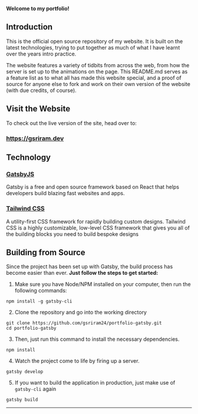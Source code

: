 **Welcome to my portfolio!**

## Introduction

This is the official open source repository of my website. It is built on the latest technologies, trying to put together as much of what I have learnt over the years intro practice.

The website features a variety of tidbits from across the web, from how the server is set up to the animations on the page. This README.md serves as a feature list as to what all has made this website special, and a proof of source for anyone else to fork and work on their own version of the website (with due credits, of course).

## Visit the Website

To check out the live version of the site, head over to:

### https://gsriram.dev

## Technology

### [GatsbyJS](https://www.gatsbyjs.org/)

Gatsby is a free and open source framework based on React that helps developers build blazing fast websites and apps.

### [Tailwind CSS](https://tailwindcss.com/)

A utility-first CSS framework for rapidly building custom designs. Tailwind CSS is a highly customizable, low-level CSS framework that gives you all of the building blocks you need to build bespoke designs

## Building from Source

Since the project has been set up with Gatsby, the build process has become easier than ever.
**Just follow the steps to get started:**

1. Make sure you have Node/NPM installed on your computer, then run the following commands:

```console
npm install -g gatsby-cli
```

2. Clone the repository and go into the working directory

```console
git clone https://github.com/gsriram24/portfolio-gatsby.git
cd portfolio-gatsby
```

3. Then, just run this command to install the necessary dependencies.

```console
npm install
```

4. Watch the project come to life by firing up a server.

```console
gatsby develop
```

5. If you want to build the application in production, just make use of `gatsby-cli` again

```console
gatsby build
```

---
